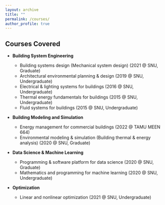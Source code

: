 ```yaml
---
layout: archive
title: ""
permalink: /courses/
author_profile: true
---
```


Courses Covered
-----
* **Building System Engineering**
  * Building systems design (Mechanical system design) (2021 @ SNU, Graduate)
  * Architectural environmental planning & design (2019 @ SNU, Undergraduate)
  * Electrical & lighting systems for buildings (2016 @ SNU, Undergraduate)
  * Thermal energy fundamentals for buildings (2015 @ SNU, Undergraduate)
  * Fluid systems for buildings (2015 @ SNU, Undergraduate)

* **Building Modeling and Simulation**
  * Energy management for commercial buildings (2022 @ TAMU MEEN 664)
  * Environmental modeling & simulation (Building thermal & energy analysis) (2020 @ SNU, Graduate)
  
* **Data Science & Machine Learning**
  * Programming & software platform for data science (2020 @ SNU, Graduate)
  * Mathematics and programming for machine learning (2020 @ SNU, Undergraduate)

* **Optimization**
  * Linear and nonlinear optimization (2021 @ SNU, Undergraduate)
